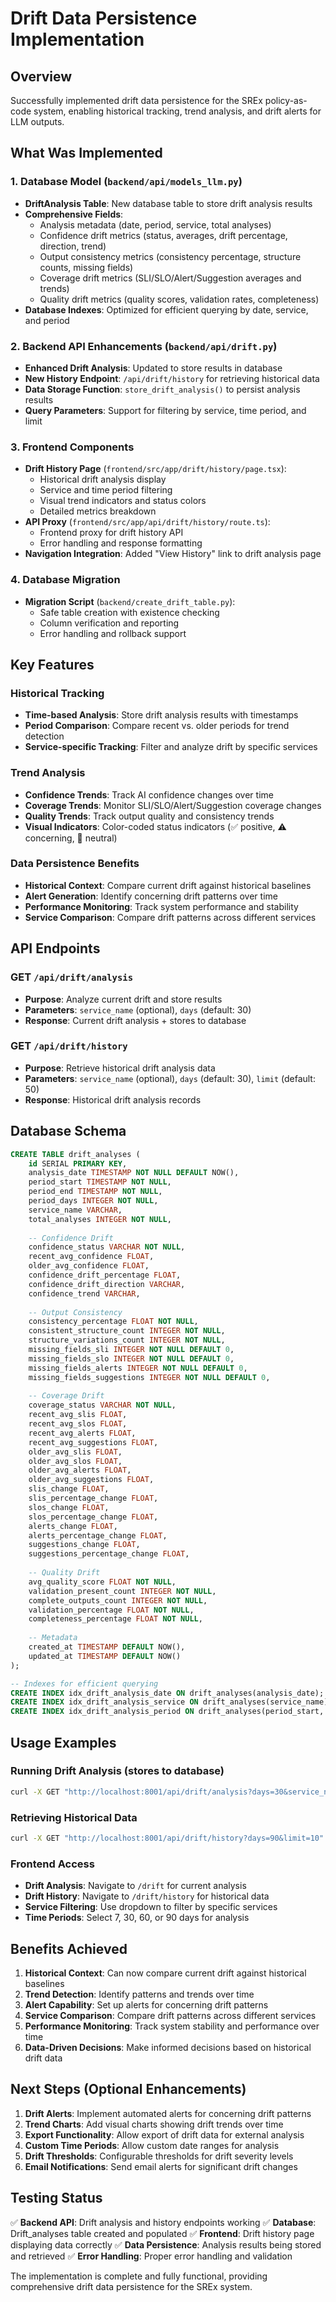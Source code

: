 # Drift Data Persistence Implementation

## Overview
Successfully implemented drift data persistence for the SREx policy-as-code system, enabling historical tracking, trend analysis, and drift alerts for LLM outputs.

## What Was Implemented

### 1. Database Model (`backend/api/models_llm.py`)
- **DriftAnalysis Table**: New database table to store drift analysis results
- **Comprehensive Fields**: 
  - Analysis metadata (date, period, service, total analyses)
  - Confidence drift metrics (status, averages, drift percentage, direction, trend)
  - Output consistency metrics (consistency percentage, structure counts, missing fields)
  - Coverage drift metrics (SLI/SLO/Alert/Suggestion averages and trends)
  - Quality drift metrics (quality scores, validation rates, completeness)
- **Database Indexes**: Optimized for efficient querying by date, service, and period

### 2. Backend API Enhancements (`backend/api/drift.py`)
- **Enhanced Drift Analysis**: Updated to store results in database
- **New History Endpoint**: `/api/drift/history` for retrieving historical data
- **Data Storage Function**: `store_drift_analysis()` to persist analysis results
- **Query Parameters**: Support for filtering by service, time period, and limit

### 3. Frontend Components
- **Drift History Page** (`frontend/src/app/drift/history/page.tsx`):
  - Historical drift analysis display
  - Service and time period filtering
  - Visual trend indicators and status colors
  - Detailed metrics breakdown
- **API Proxy** (`frontend/src/app/api/drift/history/route.ts`):
  - Frontend proxy for drift history API
  - Error handling and response formatting
- **Navigation Integration**: Added "View History" link to drift analysis page

### 4. Database Migration
- **Migration Script** (`backend/create_drift_table.py`):
  - Safe table creation with existence checking
  - Column verification and reporting
  - Error handling and rollback support

## Key Features

### Historical Tracking
- **Time-based Analysis**: Store drift analysis results with timestamps
- **Period Comparison**: Compare recent vs. older periods for trend detection
- **Service-specific Tracking**: Filter and analyze drift by specific services

### Trend Analysis
- **Confidence Trends**: Track AI confidence changes over time
- **Coverage Trends**: Monitor SLI/SLO/Alert/Suggestion coverage changes
- **Quality Trends**: Track output quality and consistency trends
- **Visual Indicators**: Color-coded status indicators (✅ positive, ⚠️ concerning, 🔄 neutral)

### Data Persistence Benefits
- **Historical Context**: Compare current drift against historical baselines
- **Alert Generation**: Identify concerning drift patterns over time
- **Performance Monitoring**: Track system performance and stability
- **Service Comparison**: Compare drift patterns across different services

## API Endpoints

### GET `/api/drift/analysis`
- **Purpose**: Analyze current drift and store results
- **Parameters**: `service_name` (optional), `days` (default: 30)
- **Response**: Current drift analysis + stores to database

### GET `/api/drift/history`
- **Purpose**: Retrieve historical drift analysis data
- **Parameters**: `service_name` (optional), `days` (default: 30), `limit` (default: 50)
- **Response**: Historical drift analysis records

## Database Schema

```sql
CREATE TABLE drift_analyses (
    id SERIAL PRIMARY KEY,
    analysis_date TIMESTAMP NOT NULL DEFAULT NOW(),
    period_start TIMESTAMP NOT NULL,
    period_end TIMESTAMP NOT NULL,
    period_days INTEGER NOT NULL,
    service_name VARCHAR,
    total_analyses INTEGER NOT NULL,
    
    -- Confidence Drift
    confidence_status VARCHAR NOT NULL,
    recent_avg_confidence FLOAT,
    older_avg_confidence FLOAT,
    confidence_drift_percentage FLOAT,
    confidence_drift_direction VARCHAR,
    confidence_trend VARCHAR,
    
    -- Output Consistency
    consistency_percentage FLOAT NOT NULL,
    consistent_structure_count INTEGER NOT NULL,
    structure_variations_count INTEGER NOT NULL,
    missing_fields_sli INTEGER NOT NULL DEFAULT 0,
    missing_fields_slo INTEGER NOT NULL DEFAULT 0,
    missing_fields_alerts INTEGER NOT NULL DEFAULT 0,
    missing_fields_suggestions INTEGER NOT NULL DEFAULT 0,
    
    -- Coverage Drift
    coverage_status VARCHAR NOT NULL,
    recent_avg_slis FLOAT,
    recent_avg_slos FLOAT,
    recent_avg_alerts FLOAT,
    recent_avg_suggestions FLOAT,
    older_avg_slis FLOAT,
    older_avg_slos FLOAT,
    older_avg_alerts FLOAT,
    older_avg_suggestions FLOAT,
    slis_change FLOAT,
    slis_percentage_change FLOAT,
    slos_change FLOAT,
    slos_percentage_change FLOAT,
    alerts_change FLOAT,
    alerts_percentage_change FLOAT,
    suggestions_change FLOAT,
    suggestions_percentage_change FLOAT,
    
    -- Quality Drift
    avg_quality_score FLOAT NOT NULL,
    validation_present_count INTEGER NOT NULL,
    complete_outputs_count INTEGER NOT NULL,
    validation_percentage FLOAT NOT NULL,
    completeness_percentage FLOAT NOT NULL,
    
    -- Metadata
    created_at TIMESTAMP DEFAULT NOW(),
    updated_at TIMESTAMP DEFAULT NOW()
);

-- Indexes for efficient querying
CREATE INDEX idx_drift_analysis_date ON drift_analyses(analysis_date);
CREATE INDEX idx_drift_analysis_service ON drift_analyses(service_name);
CREATE INDEX idx_drift_analysis_period ON drift_analyses(period_start, period_end);
```

## Usage Examples

### Running Drift Analysis (stores to database)
```bash
curl -X GET "http://localhost:8001/api/drift/analysis?days=30&service_name=user-service"
```

### Retrieving Historical Data
```bash
curl -X GET "http://localhost:8001/api/drift/history?days=90&limit=10"
```

### Frontend Access
- **Drift Analysis**: Navigate to `/drift` for current analysis
- **Drift History**: Navigate to `/drift/history` for historical data
- **Service Filtering**: Use dropdown to filter by specific services
- **Time Periods**: Select 7, 30, 60, or 90 days for analysis

## Benefits Achieved

1. **Historical Context**: Can now compare current drift against historical baselines
2. **Trend Detection**: Identify patterns and trends over time
3. **Alert Capability**: Set up alerts for concerning drift patterns
4. **Service Comparison**: Compare drift patterns across different services
5. **Performance Monitoring**: Track system stability and performance over time
6. **Data-Driven Decisions**: Make informed decisions based on historical drift data

## Next Steps (Optional Enhancements)

1. **Drift Alerts**: Implement automated alerts for concerning drift patterns
2. **Trend Charts**: Add visual charts showing drift trends over time
3. **Export Functionality**: Allow export of drift data for external analysis
4. **Custom Time Periods**: Allow custom date ranges for analysis
5. **Drift Thresholds**: Configurable thresholds for drift severity levels
6. **Email Notifications**: Send email alerts for significant drift changes

## Testing Status

✅ **Backend API**: Drift analysis and history endpoints working
✅ **Database**: Drift_analyses table created and populated
✅ **Frontend**: Drift history page displaying data correctly
✅ **Data Persistence**: Analysis results being stored and retrieved
✅ **Error Handling**: Proper error handling and validation

The implementation is complete and fully functional, providing comprehensive drift data persistence for the SREx system. 